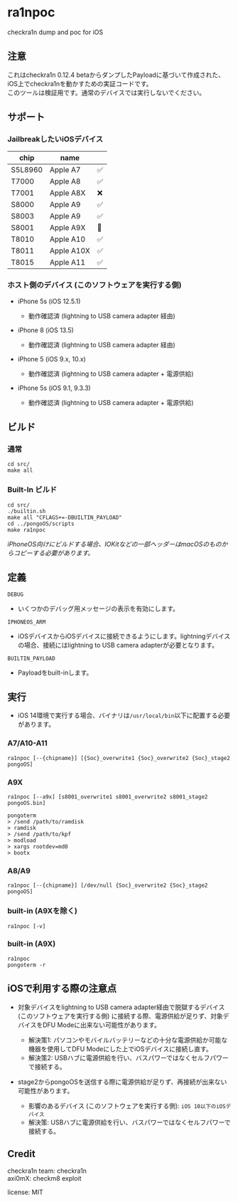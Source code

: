 # ra1npoc  
checkra1n dump and poc for iOS  

## 注意  
これはcheckra1n 0.12.4 betaからダンプしたPayloadに基づいて作成された、iOS上でcheckra1nを動かすための実証コードです。  
このツールは検証用です。通常のデバイスでは実行しないでください。  


## サポート  
### JailbreakしたいiOSデバイス  
| chip | name |   |
|---------|----------|----------|
| S5L8960 | Apple A7 | ✅ |
| T7000 | Apple A8 | ✅ |
| T7001 | Apple A8X | ❌ |
| S8000 | Apple A9 | ✅ |
| S8003 | Apple A9 | ✅ |
| S8001 | Apple A9X | 🔼 |
| T8010 | Apple A10 | ✅ |
| T8011 | Apple A10X | ✅ |
| T8015 | Apple A11 | ✅ |


### ホスト側のデバイス (このソフトウェアを実行する側)  
- iPhone 5s (iOS 12.5.1)  
    - 動作確認済 (lightning to USB camera adapter 経由)  

- iPhone 8 (iOS 13.5)  
    - 動作確認済 (lightning to USB camera adapter 経由)  

- iPhone 5 (iOS 9.x, 10.x)  
    - 動作確認済 (lightning to USB camera adapter + 電源供給)  

- iPhone 5s (iOS 9.1, 9.3.3)  
    - 動作確認済 (lightning to USB camera adapter + 電源供給)  


## ビルド  
### 通常  
```
cd src/
make all
```

### Built-In ビルド  
```
cd src/
./builtin.sh
make all "CFLAGS+=-DBUILTIN_PAYLOAD"
cd ../pongoOS/scripts
make ra1npoc
```

*iPhoneOS向けにビルドする場合、IOKitなどの一部ヘッダーはmacOSのものからコピーする必要があります。*  


## 定義  
`DEBUG`  
- いくつかのデバッグ用メッセージの表示を有効にします。  

`IPHONEOS_ARM`  
- iOSデバイスからiOSデバイスに接続できるようにします。lightningデバイスの場合、接続にはlightning to USB camera adapterが必要となります。  

`BUILTIN_PAYLOAD`   
- Payloadをbuilt-inします。

## 実行  
- iOS 14環境で実行する場合、バイナリは`/usr/local/bin`以下に配置する必要があります。  

### A7/A10-A11  
```
ra1npoc [--{chipname}] [{Soc}_overwrite1 {Soc}_overwrite2 {Soc}_stage2 pongoOS]  
```

### A9X 
```
ra1npoc [--a9x] [s8001_overwrite1 s8001_overwrite2 s8001_stage2 pongoOS.bin]

pongoterm
> /send /path/to/ramdisk
> ramdisk
> /send /path/to/kpf
> modload
> xargs rootdev=md0
> bootx
```


### A8/A9  
```
ra1npoc [--{chipname}] [/dev/null {Soc}_overwrite2 {Soc}_stage2 pongoOS]  
```

### built-in (A9Xを除く)  
```
ra1npoc [-v]  
```

### built-in (A9X)  
```
ra1npoc  
pongoterm -r
```


## iOSで利用する際の注意点   
- 対象デバイスをlightning to USB camera adapter経由で脱獄するデバイス (このソフトウェアを実行する側) に接続する際、電源供給が足りず、対象デバイスをDFU Modeに出来ない可能性があります。  
    - 解決策1: パソコンやモバイルバッテリーなどの十分な電源供給か可能な機器を使用してDFU Modeにした上でiOSデバイスに接続し直す。  
    - 解決策2: USBハブに電源供給を行い、バスパワーではなくセルフパワーで接続する。  

- stage2からpongoOSを送信する際に電源供給が足りず、再接続が出来ない可能性があります。  
    - 影響のあるデバイス (このソフトウェアを実行する側): `iOS 10以下のiOSデバイス`  
    - 解決策: USBハブに電源供給を行い、バスパワーではなくセルフパワーで接続する。  

## Credit  
checkra1n team: checkra1n  
axi0mX: checkm8 exploit  

license: MIT  
